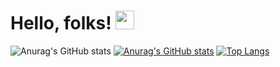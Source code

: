 # Hello, folks! <img src="https://raw.githubusercontent.com/MartinHeinz/MartinHeinz/master/wave.gif" width="30px">


![Anurag's GitHub stats](https://github-readme-stats.vercel.app/api?username=Francy93&show_icons=true&theme=midnight-purple)
[![Anurag's GitHub stats](https://github-readme-stats.vercel.app/api?username=Francy93)](https://github.com/Francy93/github-readme-stats)
[![Top Langs](https://github-readme-stats.vercel.app/api/top-langs/?username=Francy93&layout=compact&theme=midnight-purple)](https://github.com/Francy93/github-readme-stats)

<!--
**Francy93/Francy93** is a ✨ _special_ ✨ repository because its `README.md` (this file) appears on your GitHub profile.

Here are some ideas to get you started:

- 🔭 I’m currently working on ...
- 🌱 I’m currently learning ...
- 👯 I’m looking to collaborate on ...
- 🤔 I’m looking for help with ...
- 💬 Ask me about ...
- 📫 How to reach me: ...
- 😄 Pronouns: ...
- ⚡ Fun fact: ...
-->
